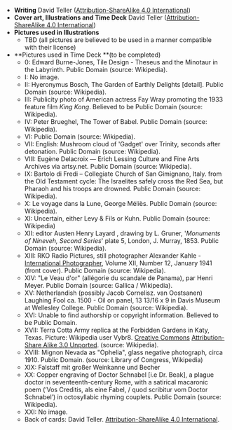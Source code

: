 * **Writing** David Teller \([Attribution-ShareAlike 4.0 International](http://creativecommons.org/licenses/by-sa/4.0/)\)
* **Cover art, Illustrations and Time Deck** David Teller \([Attribution-ShareAlike 4.0 International](http://creativecommons.org/licenses/by-sa/4.0/)\)
* **Pictures used in Illustrations**
  * TBD \(all pictures are believed to be used in a manner compatible with their license\)
* **Pictures used in Time Deck **\(to be completed\)
  * 0: Edward Burne-Jones, Tile Design - Theseus and the Minotaur in the Labyrinth. Public Domain \(source: Wikipedia\).
  * I: No image.
  * II: Hyeronymus Bosch, The Garden of Earthly Delights \[detail\]. Public Domain \(source: Wikipedia\).
  * III: Publicity photo of American actress Fay Wray promoting the 1933 feature film _King Kong_. Believed to be Public Domain \(source: Wikipedia\).
  * IV: Peter Brueghel, The Tower of Babel. Public Domain \(source: Wikipedia\).
  * VI: Public Domain \(source: Wikipedia\).
  * VII: English: Mushroom cloud of 'Gadget' over Trinity, seconds after detonation. Public Domain \(source: Wikipedia\).
  * VIII: Eugène Delacroix — Erich Lessing Culture and Fine Arts Archives via artsy.net. Public Domain \(source: Wikipedia\).
  * IX:
    Bartolo di Fredi – Collegiate Church of San Gimignano, Italy. from the Old Testament cycle: The Israelites safely cross the Red Sea, but Pharaoh and his troops are drowned. Public Domain \(source: Wikipedia\).
  * X: Le voyage dans la Lune, George Méliès. Public Domain \(source: Wikipedia\).
  * XI: Uncertain, either Levy & Fils or Kuhn. Public Domain \(source: Wikipedia\)
  * XII: editor Austen Henry Layard , drawing by L. Gruner, '_Monuments of Nineveh, Second Series_' plate 5, London, J. Murray, 1853. Public Domain \(source: Wikipedia\).
  * XIII: RKO Radio Pictures, still photographer Alexander Kahle - [International Photographer](https://archive.org/stream/internationalpho13holl#page/n4/mode/1up), Volume XII, Number 12, January 1941 \(front cover\). Public Domain \(source: Wikipedia\).
  * XIV: "Le Veau d'or" \(allégorie du scandale de Panama\), par Henri Meyer. Public Domain \(source: Gallica / Wikipedia\).
  * XV: Netherlandish \(possibly Jacob Cornelisz. van Oostsanen\) Laughing Fool ca. 1500 - Oil on panel, 13 13/16 x 9 in Davis Museum at Wellesley College. Public Domain \(source: Wikipedia\).
  * XVI: Unable to find authorship or copyright information. Believed to be Public Domain.
  * XVII: Terra Cotta Army replica at the Forbidden Gardens in Katy, Texas. Picture: Wikipedia user Vybr8. [Creative Commons](https://en.wikipedia.org/wiki/en:Creative_Commons) [Attribution-Share Alike 3.0 Unported](https://creativecommons.org/licenses/by-sa/3.0/deed.en). \(source: Wikipedia\).
  * XVIII: Mignon Nevada as "Ophelia", glass negative photograph, circa 1910. Public Domain. \(source: Library of Congress, Wikipedia\)
  * XIX: Falstaff mit großer Weinkanne und Becher
  * XX: Copper engraving of Doctor Schnabel \[i.e Dr. Beak\], a plague doctor in seventeenth-century Rome, with a satirical macaronic poem \(‘Vos Creditis, als eine Fabel, / quod scribitur vom Doctor Schnabel’\) in octosyllabic rhyming couplets. Public Domain \(source: Wikipedia\).
  * XXI: No image.
  * Back of cards: David Teller. [Attribution-ShareAlike 4.0 International](http://creativecommons.org/licenses/by-sa/4.0/).



